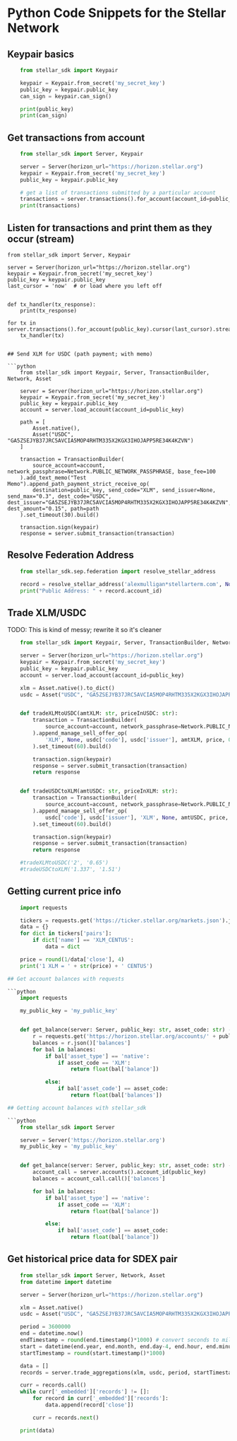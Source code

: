 # Python Code Snippets for the Stellar Network

## Keypair basics

```python
    from stellar_sdk import Keypair

    keypair = Keypair.from_secret('my_secret_key')
    public_key = keypair.public_key
    can_sign = keypair.can_sign()

    print(public_key)
    print(can_sign)
```

## Get transactions from account

```python
    from stellar_sdk import Server, Keypair

    server = Server(horizon_url="https://horizon.stellar.org")
    keypair = Keypair.from_secret('my_secret_key')
    public_key = keypair.public_key

    # get a list of transactions submitted by a particular account
    transactions = server.transactions().for_account(account_id=public_key).call()
    print(transactions)
```

## Listen for transactions and print them as they occur (stream)

    from stellar_sdk import Server, Keypair

    server = Server(horizon_url="https://horizon.stellar.org")
    keypair = Keypair.from_secret('my_secret_key')
    public_key = keypair.public_key
    last_cursor = 'now'  # or load where you left off


    def tx_handler(tx_response):
        print(tx_response)

    for tx in server.transactions().for_account(public_key).cursor(last_cursor).stream():
        tx_handler(tx)
```

## Send XLM for USDC (path payment; with memo)

```python
    from stellar_sdk import Keypair, Server, TransactionBuilder, Network, Asset

    server = Server(horizon_url="https://horizon.stellar.org")
    keypair = Keypair.from_secret('my_secret_key')
    public_key = keypair.public_key
    account = server.load_account(account_id=public_key)

    path = [
        Asset.native(),
        Asset("USDC", "GA5ZSEJYB37JRC5AVCIA5MOP4RHTM335X2KGX3IHOJAPP5RE34K4KZVN")
    ]

    transaction = TransactionBuilder(
        source_account=account, network_passphrase=Network.PUBLIC_NETWORK_PASSPHRASE, base_fee=100
    ).add_text_memo("Test Memo").append_path_payment_strict_receive_op(
        destination=public_key, send_code="XLM", send_issuer=None, send_max="0.3", dest_code="USDC", dest_issuer="GA5ZSEJYB37JRC5AVCIA5MOP4RHTM335X2KGX3IHOJAPP5RE34K4KZVN", dest_amount="0.15", path=path
    ).set_timeout(30).build()

    transaction.sign(keypair)
    response = server.submit_transaction(transaction)
```

## Resolve Federation Address

```python
    from stellar_sdk.sep.federation import resolve_stellar_address

    record = resolve_stellar_address('alexmulligan*stellarterm.com', None, use_http=False)
    print("Public Address: " + record.account_id)
```

## Trade XLM/USDC

TODO: This is kind of messy; rewrite it so it's cleaner

```python
    from stellar_sdk import Keypair, Server, TransactionBuilder, Network, Asset

    server = Server(horizon_url="https://horizon.stellar.org")
    keypair = Keypair.from_secret('my_secret_key')
    public_key = keypair.public_key
    account = server.load_account(account_id=public_key)

    xlm = Asset.native().to_dict()
    usdc = Asset("USDC", "GA5ZSEJYB37JRC5AVCIA5MOP4RHTM335X2KGX3IHOJAPP5RE34K4KZVN").to_dict()


    def tradeXLMtoUSDC(amtXLM: str, priceInUSDC: str):
        transaction = TransactionBuilder(
            source_account=account, network_passphrase=Network.PUBLIC_NETWORK_PASSPHRASE, base_fee=100
        ).append_manage_sell_offer_op(
            'XLM', None, usdc['code'], usdc['issuer'], amtXLM, price, 0
        ).set_timeout(60).build()

        transaction.sign(keypair)
        response = server.submit_transaction(transaction)
        return response


    def tradeUSDCtoXLM(amtUSDC: str, priceInXLM: str):
        transaction = TransactionBuilder(
            source_account=account, network_passphrase=Network.PUBLIC_NETWORK_PASSPHRASE
        ).append_manage_sell_offer_op(
            usdc['code'], usdc['issuer'], 'XLM', None, amtUSDC, price, 0
        ).set_timeout(60).build()

        transaction.sign(keypair)
        response = server.submit_transaction(transaction)
        return response

    #tradeXLMtoUSDC('2', '0.65')
    #tradeUSDCtoXLM('1.337', '1.51')
```

## Getting current price info

```python
    import requests

    tickers = requests.get('https://ticker.stellar.org/markets.json').json()
    data = {}
    for dict in tickers['pairs']:
        if dict['name'] == 'XLM_CENTUS':
            data = dict

    price = round(1/data['close'], 4)
    print('1 XLM = ' + str(price) + ' CENTUS')

## Get account balances with requests

```python
    import requests

    my_public_key = 'my_public_key'


    def get_balance(server: Server, public_key: str, asset_code: str) -> float:
        r = requests.get('https://horizon.stellar.org/accounts/' + public_key)
        balances = r.json()['balances']
        for bal in balances:
            if bal['asset_type'] == 'native':
                if asset_code == 'XLM':
                    return float(bal['balance'])

            else:
                if bal['asset_code'] == asset_code:
                    return float(bal['balances'])

## Getting account balances with stellar_sdk

```python
    from stellar_sdk import Server

    server = Server('https://horizon.stellar.org')
    my_public_key = 'my_public_key'


    def get_balance(server: Server, public_key: str, asset_code: str) -> float:
        account_call = server.accounts().account_id(public_key)
        balances = account_call.call()['balances']

        for bal in balances:
            if bal['asset_type'] == 'native':
                if asset_code == 'XLM':
                    return float(bal['balance'])

            else:
                if bal['asset_code'] == asset_code:
                    return float(bal['balance'])
```

## Get historical price data for SDEX pair

```python
    from stellar_sdk import Server, Network, Asset
    from datetime import datetime

    server = Server(horizon_url="https://horizon.stellar.org")

    xlm = Asset.native()
    usdc = Asset("USDC", "GA5ZSEJYB37JRC5AVCIA5MOP4RHTM335X2KGX3IHOJAPP5RE34K4KZVN")

    period = 3600000
    end = datetime.now()
    endTimestamp = round(end.timestamp()*1000) # convert seconds to milliseconds
    start = datetime(end.year, end.month, end.day-4, end.hour, end.minute, end.second)
    startTimestamp = round(start.timestamp()*1000)

    data = []
    records = server.trade_aggregations(xlm, usdc, period, startTimestamp, endTimestamp, 0).cursor('now')

    curr = records.call()
    while curr['_embedded']['records'] != []:
        for record in curr['_embedded']['records']:
            data.append(record['close'])

        curr = records.next()

    print(data)
```
